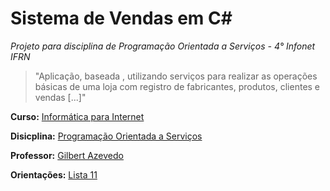 <h1>Sistema de Vendas em C#</h3>

*Projeto para disciplina de Programação Orientada a Serviços - 4° Infonet IFRN*

>"Aplicação, baseada , utilizando serviços para realizar as operações básicas de uma loja com registro de
fabricantes, produtos, clientes e vendas [...]"

**Curso:** [Informática para Internet](http://diatinf.ifrn.edu.br/antigo/doku.php?id=cursos:tecnicos:ii:inicio)

**Disicplina:** [Programação Orientada a Serviços](http://diatinf.ifrn.edu.br/antigo/doku.php?id=corpodocente:gilbert:ti_-_internet_-_programacao_orientada_a_servico)

**Professor:** [Gilbert Azevedo](http://diatinf.ifrn.edu.br/doku.php?id=pessoal:docente:efetivo:gilbert)

**Orientações:** [Lista 11](https://www.dropbox.com/s/158mx1baampzaq4/11%20-%20Programa%C3%A7%C3%A3o%20de%20BD%20-%20Lista%2011.pdf?dl=0)
